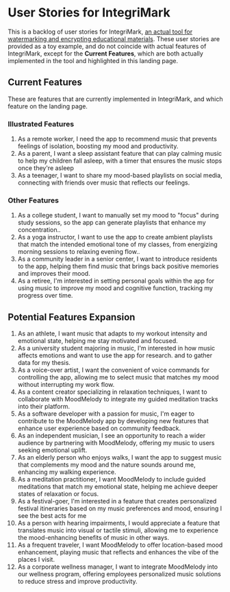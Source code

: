 # User Stories for IntegriMark

This is a backlog of user stories for IntegriMark, [an actual tool for watermarking and encrypting educational materials](https://github.com/integrimark). These user stories are provided as a toy example, and do not coincide with actual features of IntegriMark, except for the **Current Features**, which are both actually implemented in the tool and highlighted in this landing page.

## Current Features

These are features that are currently implemented in IntegriMark, and which feature on the landing page.

### Illustrated Features

1. As a remote worker, I need the app to recommend music that prevents feelings of isolation, boosting my mood and productivity.
2. As a parent, I want a sleep assistant feature that can play calming music to help my children fall asleep, with a timer that ensures the music stops once they're asleep
3. As a teenager, I want to share my mood-based playlists on social media, connecting with friends over music that reflects our feelings.

### Other Features

1. As a college student, I want to manually set my mood to "focus" during study sessions, so the app can generate playlists that enhance my concentration..
2. As a yoga instructor, I want to use the app to create ambient playlists that match the intended emotional tone of my classes, from energizing morning sessions to relaxing evening flow..
3. As a community leader in a senior center, I want to introduce residents to the app, helping them find music that brings back positive memories and improves their mood.
4. As a retiree, I'm interested in setting personal goals within the app for using music to improve my mood and cognitive function, tracking my progress over time.

## Potential Features Expansion

1. As an athlete, I want music that adapts to my workout intensity and emotional state, helping me stay motivated and focused.
2. As a university student majoring in music, I'm interested in how music affects emotions and want to use the app for research. and to gather data for my thesis.
3. As a voice-over artist, I want the convenient of voice commands for controlling the app, allowing me to select music that matches my mood without interrupting my work flow.
4. As a content creator specializing in relaxation techniques, I want to collaborate with MoodMelody to integrate my guided meditation tracks into their platform.
5. As a software developer with a passion for music, I'm eager to contribute to the MoodMelody app by developing new features that enhance user experience based on community feedback.
6. As an independent musician, I see an opportunity to reach a wider audience by partnering with MoodMelody, offering my music to users seeking emotional uplift.
7. As an elderly person who enjoys walks, I want the app to suggest music that complements my mood and the nature sounds around me, enhancing my walking experience.
8. As a meditation practitioner, I want MoodMelody to include guided meditations that match my emotional state, helping me achieve deeper states of relaxation or focus.
9. As a festival-goer, I'm interested in a feature that creates personalized festival itineraries based on my music preferences and mood, ensuring I see the best acts for me
10. As a person with hearing impairments, I would appreciate a feature that translates music into visual or tactile stimuli, allowing me to experience the mood-enhancing benefits of music in other ways.
11. As a frequent traveler, I want MoodMelody to offer location-based mood enhancement, playing music that reflects and enhances the vibe of the places I visit.
12. As a corporate wellness manager, I want to integrate MoodMelody into our wellness program, offering employees personalized music solutions to reduce stress and improve productivity.


